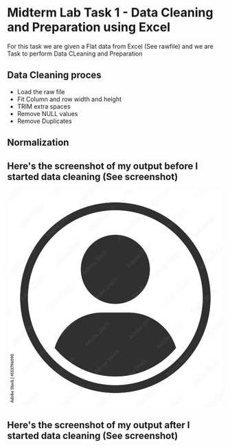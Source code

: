 
# Midterm Lab Task 1 - Data Cleaning and Preparation using Excel
For this task we are given a Flat data from Excel (See rawfile) and we are Task to perform Data CLeaning and Preparation 
## Data Cleaning proces
- Load the raw file
- Fit Column and row width and height
- TRIM extra spaces
- Remove NULL values
- Remove Duplicates
## Normalization 
## Here's the screenshot of my output before I started data cleaning (See screenshot)
![Sample Output](images/pic.jpg)
## Here's the screenshot of my output after I started data cleaning (See screenshot)
